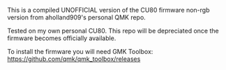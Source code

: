 This is a compiled UNOFFICIAL version of the CU80 firmware non-rgb version from aholland909's personal QMK repo.

Tested on my own personal CU80. This repo will be depreciated once the firmware becomes officially available.

To install the firmware you will need GMK Toolbox: https://github.com/qmk/qmk_toolbox/releases